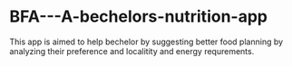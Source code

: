 # BFA---A-bechelors-nutrition-app
This app is aimed to help bechelor by suggesting better food planning by analyzing their preference and localitity and energy requrements.
